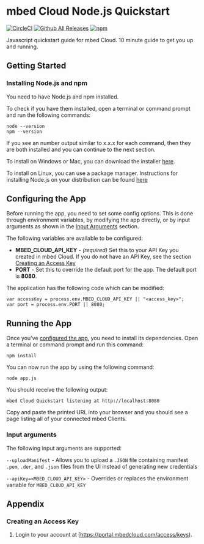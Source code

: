 # mbed Cloud Node.js Quickstart

[![CircleCI](https://circleci.com/gh/ARMmbed/mbed-cloud-sdk-javascript-quickstart/tree/master.svg?style=shield&circle-token=b89e3cc6281d5aa7cd95021d0969c60456603ce6)](https://circleci.com/gh/ARMmbed/mbed-cloud-sdk-javascript-quickstart/tree/master)
[![Github All Releases](https://img.shields.io/github/downloads/atom/atom/total.svg)](https://github.com/ARMmbed/mbed-cloud-sdk-javascript-quickstart)
[![npm](https://img.shields.io/npm/v/npm.svg)](https://github.com/ARMmbed/mbed-cloud-sdk-javascript-quickstart)

Javascript quickstart guide for mbed Cloud. 10 minute guide to get you up and running.

## Getting Started

### Installing Node.js and npm

You need to have Node.js and npm installed.

To check if you have them installed, open a terminal or command prompt and run the following commands:

```
node --version
npm --version
```

If you see an number output similar to x.x.x for each command, then they are both installed and you can continue to the next section.

To install on Windows or Mac, you can download the installer [here](https://nodejs.org/en/download).

To install on Linux, you can use a package manager. Instructions for installing Node.js on your distribution can be found [here](https://nodejs.org/en/download/package-manager)

## Configuring the App

Before running the app, you need to set some config options. This is done through environment variables, by modifying the app directly, or by input arguments as shown in the [Input Arguments](#input-arguments) section.

The following variables are available to be configured:

- **MBED_CLOUD_API_KEY** - *(required)* Set this to your API Key you created in mbed Cloud. If you do not have an API Key, see the section [Creating an Access Key](#creating-an-access-key)
- **PORT** - Set this to override the default port for the app. The default port is **8080**.

The application has the following code which can be modified:

```
var accessKey = process.env.MBED_CLOUD_API_KEY || "<access_key>";
var port = process.env.PORT || 8080;
```

## Running the App

Once you've [configured the app](#configuring-the-app), you need to install its dependencies. Open a terminal or command prompt and run this command:
```
npm install
```

You can now run the app by using the following command:

```
node app.js
```

You should receive the following output:

```
mbed Cloud Quickstart listening at http://localhost:8080
```

Copy and paste the printed URL into your browser and you should see a page listing all of your connected mbed Clients.

### Input arguments

The following input arguments are supported:

`--uploadManifest` - Allows you to upload a `.JSON` file containing manifest `.pem`, `.der`, and `.json` files from the UI instead of generating new credentials

`--apiKey=<MBED_CLOUD_API_KEY>` - Overrides or replaces the environment variable for `MBED_CLOUD_API_KEY`

## Appendix

### Creating an Access Key

1. Login to your account at [https://portal.mbedcloud.com/access/keys).
